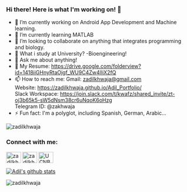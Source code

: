 ### Hi there! Here is what I'm working on!  👋


- 🔭 I’m currently working on Android App Development and Machine learning.
- 🌱 I’m currently learning MATLAB
- 👯 I’m looking to collaborate on anything that integrates programming and biology.
- 🤔 What i study at University? -Bioengineering!
- 💬 Ask me about anything!
- 📄 My Resume: https://drive.google.com/folderview?id=1418iiGHnyRtaOjgf_WU9C4Zw4lIiX2fQ
- 📫 How to reach me:
 Gmail: zadilkhwaja@gmail.com \
                      Website: https://zadilkhwaja.github.io/Adil_Portfolio/ \
                      Slack Workspace: https://join.slack.com/t/kwafz/shared_invite/zt-oj3b65k5-sW5dNsm38cr6uNqoK6oHzg \
                      Telegram ID: @zakhwaja
- ⚡ Fun fact: I'm a polyglot, including Spanish, German, Arabic...

<p align="left"> <img src="https://komarev.com/ghpvc/?username=zadilkhwaja&label=Profile%20views&color=0e75b6&style=flat" alt="zadilkhwaja" /> </p>

<h3 align="left">Connect with me:</h3>
<p align="left">
<a href="https://linkedin.com/in/zadilkhwaja" target="blank"><img align="center" src="https://cdn.jsdelivr.net/npm/simple-icons@3.0.1/icons/linkedin.svg" alt="zadilkhwaja" height="30" width="40" /></a>
<a href="https://kaggle.com/zadilkhwaja" target="blank"><img align="center" src="https://cdn.jsdelivr.net/npm/simple-icons@3.0.1/icons/kaggle.svg" alt="zadilkhwaja" height="30" width="40" /></a>
<a href="https://youtube.com/channel/UCNBecTyaPq1t7bHdHGlSynw" target="blank"><img align="center" src="https://cdn.jsdelivr.net/npm/simple-icons@3.0.1/icons/youtube.svg" alt="UCNBecTyaPq1t7bHdHGlSynw" height="30" width="40" /></a>
</p>

[![Adil's github stats](https://github-readme-stats.vercel.app/api?username=zadilkhwaja)](https://github.com/zadilkhwaja/github-readme-stats)

<p><img align="center" src="https://github-readme-streak-stats.herokuapp.com/?user=zadilkhwaja&" alt="zadilkhwaja" /></p>

